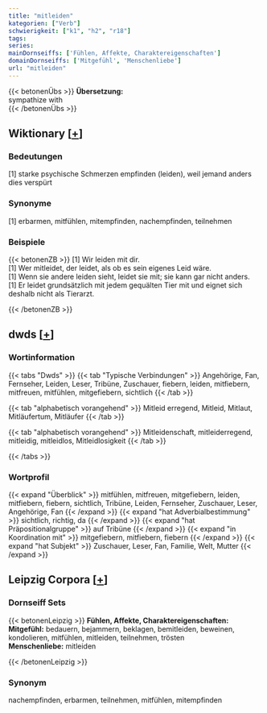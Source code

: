```yaml
---
title: "mitleiden"
kategorien: ["Verb"]
schwierigkeit: ["k1", "h2", "r18"]
tags:
series:
mainDornseiffs: ['Fühlen, Affekte, Charaktereigenschaften']
domainDornseiffs: ['Mitgefühl', 'Menschenliebe']
url: "mitleiden"
---
```


{{< betonenÜbs >}}
**Übersetzung:**  
sympathize  with  
{{< /betonenÜbs >}}

## Wiktionary [[+](https://de.wiktionary.org/wiki/mitleiden)]

### Bedeutungen
[1] starke psychische Schmerzen empfinden (leiden), weil jemand anders dies verspürt  

### Synonyme
[1] erbarmen, mitfühlen, mitempfinden, nachempfinden, teilnehmen  

### Beispiele
{{< betonenZB >}}
[1] Wir leiden mit dir.  
[1] Wer mitleidet, der leidet, als ob es sein eigenes Leid wäre.  
[1] Wenn sie andere leiden sieht, leidet sie mit; sie kann gar nicht anders.  
[1] Er leidet grundsätzlich mit jedem gequälten Tier mit und eignet sich deshalb nicht als Tierarzt.  

{{< /betonenZB >}}


## dwds [[+](https://www.dwds.de/wb/mitleiden)]

### Wortinformation
{{< tabs "Dwds" >}}
{{< tab "Typische Verbindungen" >}}
Angehörige, Fan, Fernseher, Leiden, Leser, Tribüne, Zuschauer, fiebern, leiden, mitfiebern, mitfreuen, mitfühlen, mitgefiebern, sichtlich
{{< /tab >}}

{{< tab "alphabetisch vorangehend" >}}
Mitleid erregend, Mitleid, Mitlaut, Mitläufertum, Mitläufer
{{< /tab >}}

{{< tab "alphabetisch vorangehend" >}}
Mitleidenschaft, mitleiderregend, mitleidig, mitleidlos, Mitleidlosigkeit
{{< /tab >}}

{{< /tabs >}}

### Wortprofil
{{< expand "Überblick" >}} mitfühlen, mitfreuen, mitgefiebern, leiden, mitfiebern, fiebern, sichtlich, Tribüne, Leiden, Fernseher, Zuschauer, Leser, Angehörige, Fan {{< /expand >}}
{{< expand "hat Adverbialbestimmung" >}} sichtlich, richtig, da {{< /expand >}}
{{< expand "hat Präpositionalgruppe" >}} auf Tribüne {{< /expand >}}
{{< expand "in Koordination mit" >}} mitgefiebern, mitfiebern, fiebern {{< /expand >}}
{{< expand "hat Subjekt" >}} Zuschauer, Leser, Fan, Familie, Welt, Mutter {{< /expand >}}

## Leipzig Corpora [[+](https://corpora.uni-leipzig.de/en/res?word=mitleiden&corpusId=deu_newscrawl-public_2018)]

### Dornseiff Sets
{{< betonenLeipzig >}}
**Fühlen, Affekte, Charaktereigenschaften:**  
**Mitgefühl:** bedauern, bejammern, beklagen, bemitleiden, beweinen, kondolieren, mitfühlen, mitleiden, teilnehmen, trösten  
**Menschenliebe:** mitleiden  

{{< /betonenLeipzig >}}

### Synonym
nachempfinden, erbarmen, teilnehmen, mitfühlen, mitempfinden

